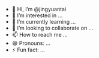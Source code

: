 - 👋 Hi, I’m @jingyuantai
- 👀 I’m interested in ...
- 🌱 I’m currently learning ...
- 💞️ I’m looking to collaborate on ...
- 📫 How to reach me ...
- 😄 Pronouns: ...
- ⚡ Fun fact: ...

<!---
jingyuantai/jingyuantai is a ✨ special ✨ repository because its `README.md` (this file) appears on your GitHub profile.
You can click the Preview link to take a look at your changes.
--->
